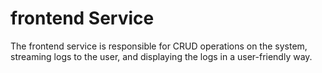# frontend Service

The frontend service is responsible for CRUD operations on the system, streaming logs to the user, and displaying the logs in a user-friendly way.
